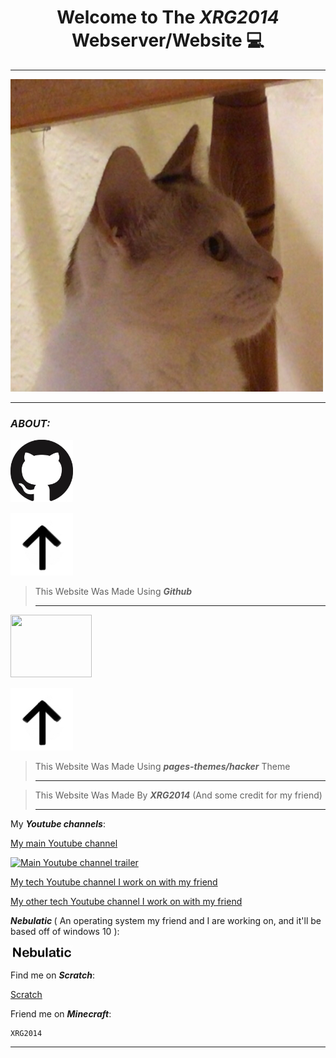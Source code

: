 <h1 align="center"><b> Welcome to The <i>XRG2014</i> Webserver/Website &#128187; </b></h1>

__________________________________________________________________________________________________________________________________________________

<a href="https://raw.githubusercontent.com/XRG2014/XRG2014.github.io/main/assets/images/Favicon.png?raw=true"><img width="500" height="500" src="https://raw.githubusercontent.com/XRG2014/XRG2014.github.io/main/assets/images/Favicon.png?raw=true"></a>

__________________________________________________________________________________________________________________________________________________

### **_ABOUT:_**

[<img src="https://raw.githubusercontent.com/XRG2014/XRG2014.github.io/main/assets/images/IMG_2516.jpeg?raw=true" width="100px" height="100px"/>](https://github.com/)

<img src="https://raw.githubusercontent.com/XRG2014/XRG2014.github.io/main/assets/images/IMG_2517.jpeg?raw=true" width="100px" height="100px"/>

> This Website Was Made Using **_Github_**
> _________________________________________________________________________________________________________________

[<img src="https://raw.githubusercontent.com/pages-themes/hacker/master/thumbnail.png" width="130px" height="100px"/>](https://github.com/pages-themes/hacker/tree/master/)

<img src="https://raw.githubusercontent.com/XRG2014/XRG2014.github.io/main/assets/images/IMG_2517.jpeg?raw=true" width="100px" height="100px"/>

>
> This Website Was Made Using **_pages-themes/hacker_** Theme
> _________________________________________________________________________________________________________________

> This Website Was Made By **_XRG2014_** (And some credit for my friend)
> _________________________________________________________________________________________________________________

My **_Youtube channels_**:

[My main Youtube channel](https://www.youtube.com/channel/UCNLYKQvHtclDzZUokODLZAg)

[![Main Youtube channel trailer](https://img.youtube.com/vi/HYiFt8Y14PE/0.jpg)](https://www.youtube.com/watch?v=HYiFt8Y14PE)

[My tech Youtube channel I work on with my friend](https://www.youtube.com/channel/UCNdGvV63d2nWbBYMVATwLNg)

[My other tech Youtube channel I work on with my friend](https://www.youtube.com/channel/UCXJSQpw3BvrsnT6ZYvgCCGg)

<b><i>Nebulatic </i></b>( An operating system my friend and I are working on, and it'll be based off of windows 10 ):

[<img src="https://raw.githubusercontent.com/XRG2014/XRG2014.github.io/main/assets/images/IMG_2477.jpeg?raw=true" width="100"/>](https://github.com/NebulaticOfficial/Nebulatic-OS)

Find me on <b><i>Scratch</i></b>:

[Scratch](https://scratch.mit.edu/users/XRG2014/)

Friend me on <b><i>Minecraft</i></b>:

	XRG2014

__________________________________________________________________________________________________________________________________________________
